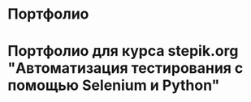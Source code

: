 # Портфолио
# Портфолио для курса stepik.org "Автоматизация тестирования с помощью Selenium и Python"